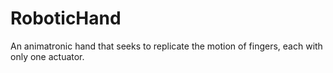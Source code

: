 # RoboticHand
An animatronic hand that seeks to replicate the motion of fingers, each with only one actuator. 
